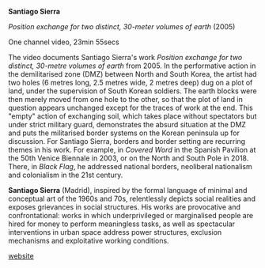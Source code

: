 **Santiago Sierra**

_Position exchange for two distinct, 30-meter volumes of earth_ (2005)

One channel video, 23min 55secs

The video documents Santiago Sierra&#39;s work _Position exchange for two distinct, 30-metre volumes of earth_ from 2005. In the performative action in the demilitarised zone (DMZ) between North and South Korea, the artist had two holes (6 metres long, 2.5 metres wide, 2 metres deep) dug on a plot of land, under the supervision of South Korean soldiers. The earth blocks were then merely moved from one hole to the other, so that the plot of land in question appears unchanged except for the traces of work at the end. This &quot;empty&quot; action of exchanging soil, which takes place without spectators but under strict military guard, demonstrates the absurd situation at the DMZ and puts the militarised border systems on the Korean peninsula up for discussion. For Santiago Sierra, borders and border setting are recurring themes in his work. For example, in _Covered Word_ in the Spanish Pavilion at the 50th Venice Biennale in 2003, or on the North and South Pole in 2018. There, in _Black Flag_, he addressed national borders, neoliberal nationalism and colonialism in the 21st century.

**Santiago Sierra** (Madrid), inspired by the formal language of minimal and conceptual art of the 1960s and 70s, relentlessly depicts social realities and exposes grievances in social structures. His works are provocative and confrontational: works in which underprivileged or marginalised people are hired for money to perform meaningless tasks, as well as spectacular interventions in urban space address power structures, exclusion mechanisms and exploitative working conditions.

[website](http://www.santiago-sierra.com/)
